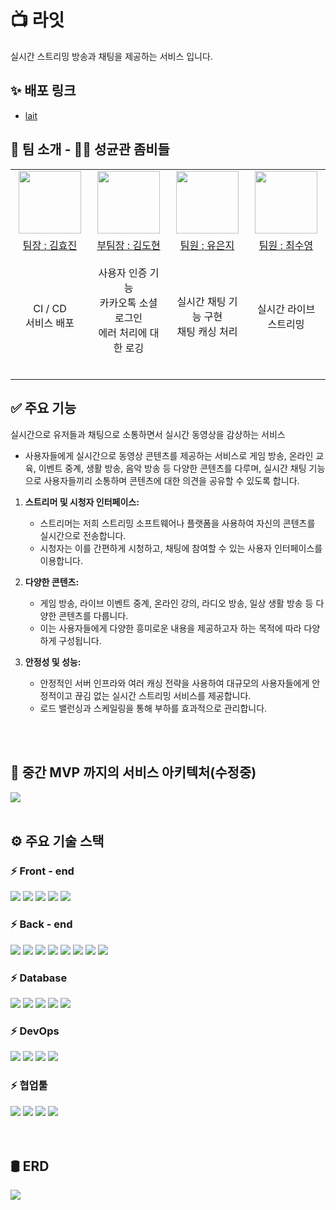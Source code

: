 # 📺 라잇

실시간 스트리밍 방송과 채팅을 제공하는 서비스 입니다.

## ✨ 배포 링크

-   [lait](https://la-it.online/) <!-- 배포 링크 추가 -->

## 👋 팀 소개 - 🧟‍♂️ 성균관 좀비들

<table>
  <tbody>
    <tr align="center">
      <td align="center"><img src="https://avatars.githubusercontent.com/u/134348257?v=4" width="100px;" alt=""/><br /></td>
      <td align="center"><img src="https://avatars.githubusercontent.com/u/77099657?v=4" width="100px;" alt=""/><br /></td>
      <td align="center"><img src="https://avatars.githubusercontent.com/u/130081021?v=4" width="100px;" alt=""/><br /></td>
      <td align="center"><img src="https://avatars.githubusercontent.com/u/108859974?v=4" width="100px;" alt=""/><br /></td>
    </tr>
    <tr align="center">
  </tr>
  <tr align="center">
  <td width="300"><a href="https://github.com/hyojinkim2028">팀장 : 김효진<br /></a></td>
  <td width="300"><a href="https://github.com/wolfram0407">부팀장 : 김도현</a></td>
  <td width="300"><a href="https://github.com/eunji624">팀원 : 유은지</a></td>
  <td width="300"><a href="https://github.com/choisooyoung-dev">팀원 : 최수영</a></td>
  </tr>
     <tr align="center" height="200">
    <td>
      CI / CD<br>
      서비스 배포 <br>
    </td>
    <td>
    사용자 인증 기능<br>
    카카오톡 소셜 로그인<br>
    에러 처리에 대한 로깅<br>
    <br>
    </td>
    <td>
      실시간 채팅 기능 구현<br>
      채팅 캐싱 처리<br>
    </td>
    <td>
      실시간 라이브 스트리밍<br>
    </td>
  </tr>
  </tbody>
</table>

## ✅ 주요 기능

실시간으로 유저들과 채팅으로 소통하면서 실시간 동영상을 감상하는 서비스

-   사용자들에게 실시간으로 동영상 콘텐츠를 제공하는 서비스로 게임 방송, 온라인 교육, 이벤트 중계, 생활 방송, 음악 방송 등 다양한 콘텐츠를 다루며, 실시간 채팅 기능으로 사용자들끼리 소통하며 콘텐츠에 대한 의견을 공유할 수 있도록 합니다.

1. **스트리머 및 시청자 인터페이스:**

    - 스트리머는 저희 스트리밍 소프트웨어나 플랫폼을 사용하여 자신의 콘텐츠를 실시간으로 전송합니다.
    - 시청자는 이를 간편하게 시청하고, 채팅에 참여할 수 있는 사용자 인터페이스를 이용합니다.

2. **다양한 콘텐츠:**

    - 게임 방송, 라이브 이벤트 중계, 온라인 강의, 라디오 방송, 일상 생활 방송 등 다양한 콘텐츠를 다룹니다.
    - 이는 사용자들에게 다양한 흥미로운 내용을 제공하고자 하는 목적에 따라 다양하게 구성됩니다.

3. **안정성 및 성능:**

    - 안정적인 서버 인프라와 여러 캐싱 전략을 사용하여 대규모의 사용자들에게 안정적이고 끊김 없는 실시간 스트리밍 서비스를 제공합니다.
    - 로드 밸런싱과 스케일링을 통해 부하를 효과적으로 관리합니다.

<br>
<br>

## 🎈 중간 MVP 까지의 서비스 아키텍처(수정중)

<img  src="https://file.notion.so/f/f/83c75a39-3aba-4ba4-a792-7aefe4b07895/d91c0de6-ff9d-4183-9ff5-cb4df126d488/Untitled.png?id=e30cf654-427e-4d95-a1c4-aed9581ff655&table=block&spaceId=83c75a39-3aba-4ba4-a792-7aefe4b07895&expirationTimestamp=1706911200000&signature=DkAn4igKYj70HJtHTqX4zxM_iy76m5ZwjA4LPl4xtLo&downloadName=Untitled.png">

<br>
<br>

## ⚙ 주요 기술 스택

<!-- 프로젝트에 사용된 기술 스택을 나열 -->

### ⚡ Front - end

<div dir="auto">
    <img src="https://img.shields.io/badge/EJS-B4CA65?style=for-the-badge&logo=EJS&logoColor=white">
    <img src="https://img.shields.io/badge/CSS3-1572B6?style=for-the-badge&logo=CSS3&logoColor=white">
    <img src="https://img.shields.io/badge/JavaScript-F7DF1E?style=for-the-badge&logo=JavaScript&logoColor=white">
    <img src="https://img.shields.io/badge/Bootstrap-7952B3?style=for-the-badge&logo=Bootstrap&logoColor=white">
    <img src="https://img.shields.io/badge/Axios-5A29E4?style=for-the-badge&logo=Axios&logoColor=white">
</div>

### ⚡ Back - end

<div dir="auto">
    <img src="https://img.shields.io/badge/nestjs-E0234E?style=for-the-badge&logo=nestjs&logoColor=white">
    <img src="https://img.shields.io/badge/Node.js-339933?style=for-the-badge&logo=Node.js&logoColor=white">
    <img src="https://img.shields.io/badge/socket.io-010101?style=for-the-badge&logo=socketdotio&logoColor=white">
    <img src="https://img.shields.io/badge/nginx-009639?style=for-the-badge&logo=nginx&logoColor=white">
    <img src="https://img.shields.io/badge/nginx_rtmp_module-009639?style=for-the-badge&logo=nginx&logoColor=white">
    <img src="https://img.shields.io/badge/hls protocol-010101?style=for-the-badge&logo=&logoColor=white">
    <img src="https://img.shields.io/badge/Typeorm-262627?style=for-the-badge&logo=typeorm&logoColor=white">
    <img src="https://img.shields.io/badge/TypeScript-3178C6?style=for-the-badge&logo=TypeScript&logoColor=white">
</div>

### ⚡ Database

<div dir="auto">
    <img src="https://img.shields.io/badge/MySQL-4479A1?style=for-the-badge&logo=MySQL&logoColor=white">
    <img src="https://img.shields.io/badge/Amazon RDS-527FFF?style=for-the-badge&logo=Amazon RDS&logoColor=white">
    <img src="https://img.shields.io/badge/Redis-DC382D?style=for-the-badge&logo=Redis&logoColor=white">
    <img src="https://img.shields.io/badge/mongodb-47A248?style=for-the-badge&logo=mongodb&logoColor=white">
    <img src="https://img.shields.io/badge/amazons3-569A31?style=for-the-badge&logo=amazons3&logoColor=white">
</div>

### ⚡ DevOps

<div dir="auto">
    <img src="https://img.shields.io/badge/googlecloud-4285F4?style=for-the-badge&logo=googlecloud&logoColor=white">
    <img src="https://img.shields.io/badge/kubernetes-326CE5?style=for-the-badge&logo=kubernetes&logoColor=white">
    <img src="https://img.shields.io/badge/docker-2496ED?style=for-the-badge&logo=docker&logoColor=white">
    <img src="https://img.shields.io/badge/sentry-362D59?style=for-the-badge&logo=sentry&logoColor=white">
</div>

### ⚡ 협업툴

<div dir="auto">
    <img src="https://img.shields.io/badge/Git-F05032?style=for-the-badge&logo=Git&logoColor=white">
    <img src="https://img.shields.io/badge/GitHub-181717?style=for-the-badge&logo=GitHub&logoColor=white">
    <img src="https://img.shields.io/badge/Slack-4A154B?style=for-the-badge&logo=Slack&logoColor=white">
    <img src="https://img.shields.io/badge/Notion-000000?style=for-the-badge&logo=Notion&logoColor=white">
</div>

<br>
<br>

## 🛢 ERD

<img src="https://file.notion.so/f/f/83c75a39-3aba-4ba4-a792-7aefe4b07895/e7a014d6-96fa-4c7a-879b-f97fd08152b7/Untitled.png?id=ef77d1a1-e03d-4913-af88-a07665e356e1&table=block&spaceId=83c75a39-3aba-4ba4-a792-7aefe4b07895&expirationTimestamp=1706911200000&signature=AkNQo6vpidNtysOPROq7EBrc78vpJj8_xtqVBE_EO-A&downloadName=Untitled.png">
